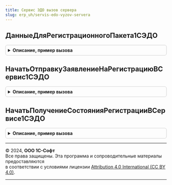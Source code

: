 ```yaml
---
title: Сервис ЭДО вызов сервера
slug: erp_uh/servis-edo-vyzov-servera
---
```



## ДанныеДляРегистрационногоПакета1СЭДО
<details style="margin: 1em 0; padding: 0.5em; border: 1px solid #ccc; border-radius: 6px;">

<summary style="font-weight: bold; cursor: pointer;">Описание, пример вызова</summary>

```bsl

// См. СервисЭДО.ДанныеДляРегистрационногоПакета1СЭДО
Функция ДанныеДляРегистрационногоПакета1СЭДО(ПараметрыРегистрации) Экспорт
```

Пример вызова
```bsl
Результат = СервисЭДОВызовСервера.ДанныеДляРегистрационногоПакета1СЭДО(ПараметрыРегистрации) 
```
</details>

## НачатьОтправкуЗаявлениеНаРегистрациюВСервис1СЭДО
<details style="margin: 1em 0; padding: 0.5em; border: 1px solid #ccc; border-radius: 6px;">

<summary style="font-weight: bold; cursor: pointer;">Описание, пример вызова</summary>

```bsl

// Запуск длительной операции отправки заявления на регистрацию в сервисе 1С:ЭДО.
//
// Параметры:
// ДанныеПакета - см. СервисЭДО.ДанныеДляРегистрационногоПакета1СЭДО
// КонтекстДиагностики - см. ОбработкаНеисправностейБЭД.НовыйКонтекстДиагностики
//
// Возвращаемое значение:
//  см. ДлительныеОперации.ВыполнитьФункцию
Функция НачатьОтправкуЗаявлениеНаРегистрациюВСервис1СЭДО(ДанныеПакета, КонтекстДиагностики) Экспорт
```

Пример вызова
```bsl
Результат = СервисЭДОВызовСервера.НачатьОтправкуЗаявлениеНаРегистрациюВСервис1СЭДО(ДанныеПакета, КонтекстДиагностики) 
```
</details>

## НачатьПолучениеСостоянияРегистрацииВСервисе1СЭДО
<details style="margin: 1em 0; padding: 0.5em; border: 1px solid #ccc; border-radius: 6px;">

<summary style="font-weight: bold; cursor: pointer;">Описание, пример вызова</summary>

```bsl

// Запуск длительной операции для проверки состояния регистрации на сервере 1С-ЭДО.
//
// Параметры:
// ИдентификаторыЗаявок - Массив из Строка
// ИдентификаторФормы - УникальныйИдентификатор - идентификатор формы
// Возвращаемое значение:
//  см. ДлительныеОперации.ВыполнитьФункцию
Функция НачатьПолучениеСостоянияРегистрацииВСервисе1СЭДО(ИдентификаторыЗаявок, ИдентификаторФормы) Экспорт
```

Пример вызова
```bsl
Результат = СервисЭДОВызовСервера.НачатьПолучениеСостоянияРегистрацииВСервисе1СЭДО(ИдентификаторыЗаявок, ИдентификаторФормы) 
```
</details>

---

© 2024, **ООО 1С-Софт**  
Все права защищены. Эта программа и сопроводительные материалы предоставляются  
в соответствии с условиями лицензии [Attribution 4.0 International (CC BY 4.0)](https://creativecommons.org/licenses/by/4.0/legalcode).

---
